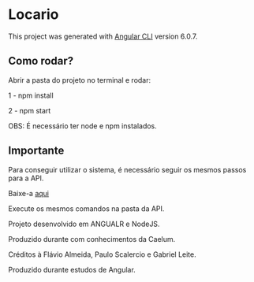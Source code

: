 ﻿# Locario

This project was generated with [Angular CLI](https://github.com/angular/angular-cli) version 6.0.7.

## Como rodar?

Abrir a pasta do projeto no terminal e rodar:

1 - npm install

2 - npm start

OBS: É necessário ter node e npm instalados.

## Importante

Para conseguir utilizar o sistema, é necessário seguir os mesmos passos para a API.

Baixe-a <a href="https://drive.google.com/open?id=1IV9oy8hIc2Zi63KZpnoCQrdp5WVThpgV" target="_blank">aqui</a>

Execute os mesmos comandos na pasta da API.

Projeto desenvolvido em ANGUALR e NodeJS.

Produzido durante com conhecimentos da Caelum.

Créditos à Flávio Almeida, Paulo Scalercio e Gabriel Leite.


Produzido durante estudos de Angular.


